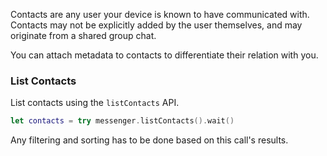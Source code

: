 Contacts are any user your device is known to have communicated with.
Contacts may not be explicitly added by the user themselves, and may originate from a shared group chat.

You can attach metadata to contacts to differentiate their relation with you.

### List Contacts

List contacts using the `listContacts` API.

```swift
let contacts = try messenger.listContacts().wait()
```

Any filtering and sorting has to be done based on this call's results.
